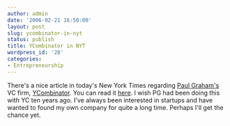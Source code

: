 ```yaml
---
author: admin
date: '2006-02-21 16:50:00'
layout: post
slug: ycombinator-in-nyt
status: publish
title: YCombinator in NYT
wordpress_id: '28'
categories:
- Entrepreneurship
---
```


There's a nice article in today's New York Times regarding [Paul
Graham's](http://www.paulgraham.com/) VC firm,
[YCombinator](http://ycombinator.com/). You can read it
[here](http://www.nytimes.com/2006/02/21/business/businessspecial2/21startup.html?ex=1141189200&en=c1d76164cdf88f86&ei=5070&emc=eta1).
I wish PG had been doing this with YC ten years ago. I've always been
interested in startups and have wanted to found my own company for quite
a long time. Perhaps I'll get the chance yet.
